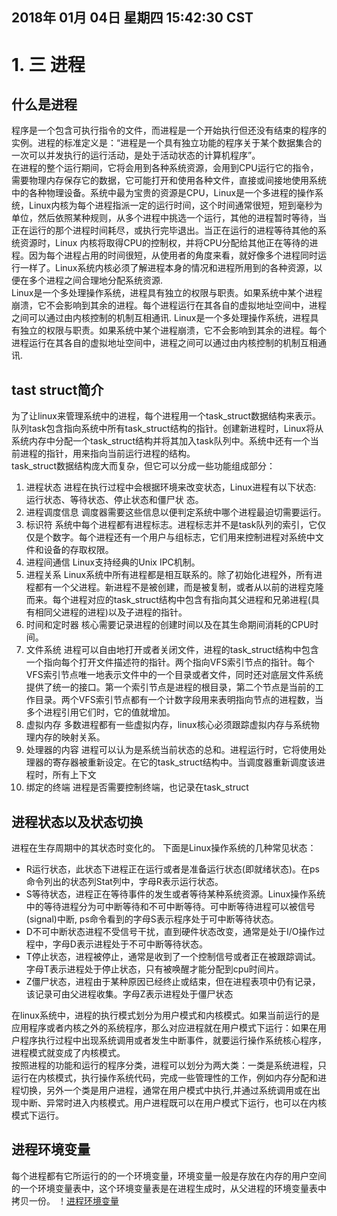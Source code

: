 2018年 01月 04日 星期四 15:42:30 CST
----------------------------------------------------------------------
# 1. 三 进程
## 什么是进程
程序是一个包含可执行指令的文件，而进程是一个开始执行但还没有结束的程序的实例。进程的标准定义是：“进程是一个具有独立功能的程序关于某个数据集合的一次可以并发执行的运行活动，是处于活动状态的计算机程序”。  
在进程的整个运行期间，它将会用到各种系统资源，会用到CPU运行它的指令，需要物理内存保存它的数据，它可能打开和使用各种文件，直接或间接地使用系统中的各种物理设备。系统中最为宝贵的资源是CPU，Linux是一个多进程的操作系统，Linux内核为每个进程指派一定的运行时间，这个时间通常很短，短到毫秒为单位，然后依照某种规则，从多个进程中挑选一个运行，其他的进程暂时等待，当正在运行的那个进程时间耗尽，或执行完毕退出。当正在运行的进程等待其他的系统资源时，Linux 内核将取得CPU的控制权，并将CPU分配给其他正在等待的进程。因为每个进程占用的时间很短，从使用者的角度来看，就好像多个进程同时运行一样了。Linux系统内核必须了解进程本身的情况和进程所用到的各种资源，以便在多个进程之间合理地分配系统资源.  
Linux是一个多处理操作系统，进程具有独立的权限与职责。如果系统中某个进程崩溃，它不会影响到其余的进程。每个进程运行在其各自的虚拟地址空间中，进程之间可以通过由内核控制的机制互相通讯.  Linux是一个多处理操作系统，进程具有独立的权限与职责。如果系统中某个进程崩溃，它不会影响到其余的进程。每个进程运行在其各自的虚拟地址空间中，进程之间可以通过由内核控制的机制互相通讯.  

## tast struct简介 
为了让linux来管理系统中的进程，每个进程用一个task_struct数据结构来表示。队列task包含指向系统中所有task_struct结构的指针。创建新进程时，Linux将从系统内存中分配一个task_struct结构并将其加入task队列中。系统中还有一个当前进程的指针，用来指向当前运行进程的结构。  
task_struct数据结构庞大而复杂，但它可以分成一些功能组成部分：  
1. 进程状态
进程在执行过程中会根据环境来改变状态，Linux进程有以下状态: 运行状态、等待状态、停止状态和僵尸状
态。
2. 进程调度信息
调度器需要这些信息以便判定系统中哪个进程最迫切需要运行。
3. 标识符
系统中每个进程都有进程标志。进程标志并不是task队列的索引，它仅仅是个数字。每个进程还有一个用户与组标志，它们用来控制进程对系统中文件和设备的存取权限。
4. 进程间通信
Linux支持经典的Unix IPC机制。
5. 进程关系
Linux系统中所有进程都是相互联系的。除了初始化进程外，所有进程都有一个父进程。新进程不是被创建，而是被复制，或者从以前的进程克隆而来。每个进程对应的task_struct结构中包含有指向其父进程和兄弟进程(具有相同父进程的进程)以及子进程的指针。
6. 时间和定时器
核心需要记录进程的创建时间以及在其生命期间消耗的CPU时间。
7. 文件系统
进程可以自由地打开或者关闭文件，进程的task_struct结构中包含一个指向每个打开文件描述符的指针。两个指向VFS索引节点的指针。每个VFS索引节点唯一地表示文件中的一个目录或者文件，同时还对底层文件系统提供了统一的接口。第一个索引节点是进程的根目录，第二个节点是当前的工作目录。两个VFS索引节点都有一个计数字段用来表明指向节点的进程数，当多个进程引用它们时，它的值就增加。
8. 虚拟内存
多数进程都有一些虚拟内存，linux核心必须跟踪虚拟内存与系统物理内存的映射关系。
9. 处理器的内容
进程可以认为是系统当前状态的总和。进程运行时，它将使用处理器的寄存器被重新设定。在它的task_struct结构中。当调度器重新调度该进程时，所有上下文
10. 绑定的终端
进程是否需要控制终端，也记录在task_struct

## 进程状态以及状态切换  
进程在生存周期中的其状态时变化的。 下面是Linux操作系统的几种常见状态：  
- R运行状态，此状态下进程正在运行或者是准备运行状态(即就绪状态)。在ps命令列出的状态列Stat列中，字母R表示运行状态。
- S等待状态，进程正在等待事件的发生或者等待某种系统资源。Linux操作系统中的等待进程分为可中断等待和不可中断等待。可中断等待进程可以被信号(signal)中断, ps命令看到的字母S表示程序处于可中断等待状态。
- D不可中断状态进程不受信号干扰，直到硬件状态改变，通常是处于I/O操作过程中，字母D表示进程处于不可中断等待状态。
- T停止状态，进程被停止，通常是收到了一个控制信号或者正在被跟踪调试。字母T表示进程处于停止状态，只有被唤醒才能分配到cpu时间片。
- Z僵尸状态，进程由于某种原因已经终止或结束，但在进程表项中仍有记录，该记录可由父进程收集。字母Z表示进程处于僵尸状态  

在linux系统中，进程的执行模式划分为用户模式和内核模式。如果当前运行的是应用程序或者内核之外的系统程序，那么对应进程就在用户模式下运行：如果在用户程序执行过程中出现系统调用或者发生中断事件，就要运行操作系统核心程序，进程模式就变成了内核模式。  
按照进程的功能和运行的程序分类，进程可以划分为两大类：一类是系统进程，只运行在内核模式，执行操作系统代码，完成一些管理性的工作，例如内存分配和进程切换，另外一个类是用户进程，通常在用户模式中执行,并通过系统调用或在出现中断、异常时进入内核模式。用户进程既可以在用户模式下运行，也可以在内核模式下运行。  
## 进程环境变量 
每个进程都有它所运行的的一个环境变量，环境变量一般是存放在内存的用户空间的一个环境变量表中，这个环境变量表是在进程生成时，从父进程的环境变量表中拷贝一份。
！[进程环境变量](https://gitee.com/zmf96/mynote/raw/master/img/%E6%B7%B1%E5%BA%A6%E6%88%AA%E5%9B%BE_%E9%80%89%E6%8B%A9%E5%8C%BA%E5%9F%9F_20180104161224.png)


